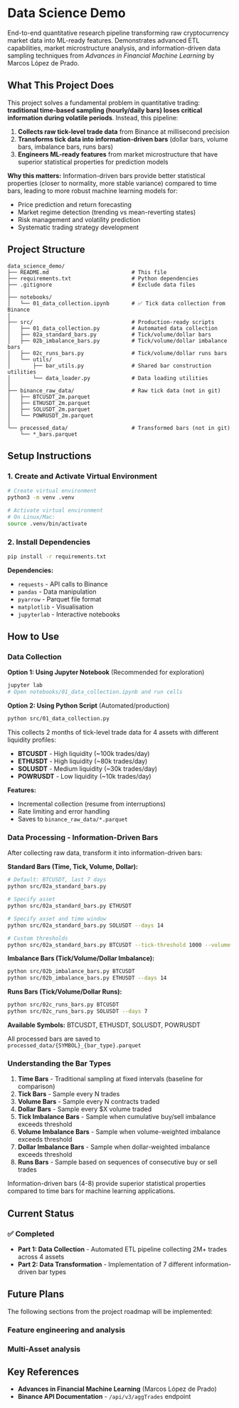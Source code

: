 # Data Science Demo

End-to-end quantitative research pipeline transforming raw cryptocurrency market data into ML-ready features. Demonstrates advanced ETL capabilities, market microstructure analysis, and information-driven data sampling techniques from *Advances in Financial Machine Learning* by Marcos López de Prado.

## What This Project Does

This project solves a fundamental problem in quantitative trading: **traditional time-based sampling (hourly/daily bars) loses critical information during volatile periods**. Instead, this pipeline:

1. **Collects raw tick-level trade data** from Binance at millisecond precision
2. **Transforms tick data into information-driven bars** (dollar bars, volume bars, imbalance bars, runs bars)
3. **Engineers ML-ready features** from market microstructure that have superior statistical properties for prediction models

**Why this matters:** Information-driven bars provide better statistical properties (closer to normality, more stable variance) compared to time bars, leading to more robust machine learning models for:
- Price prediction and return forecasting
- Market regime detection (trending vs mean-reverting states)
- Risk management and volatility prediction
- Systematic trading strategy development

## Project Structure

```
data_science_demo/
├── README.md                          # This file
├── requirements.txt                   # Python dependencies
├── .gitignore                         # Exclude data files
│
├── notebooks/
│   └── 01_data_collection.ipynb       # ✅ Tick data collection from Binance
│
├── src/                               # Production-ready scripts
│   ├── 01_data_collection.py          # Automated data collection
│   ├── 02a_standard_bars.py           # Tick/volume/dollar bars
│   ├── 02b_imbalance_bars.py          # Tick/volume/dollar imbalance bars
│   ├── 02c_runs_bars.py               # Tick/volume/dollar runs bars
│   └── utils/
│       ├── bar_utils.py               # Shared bar construction utilities
│       └── data_loader.py             # Data loading utilities
│
├── binance_raw_data/                  # Raw tick data (not in git)
│   ├── BTCUSDT_2m.parquet
│   ├── ETHUSDT_2m.parquet
│   ├── SOLUSDT_2m.parquet
│   └── POWRUSDT_2m.parquet
│
└── processed_data/                    # Transformed bars (not in git)
    └── *_bars.parquet
```

## Setup Instructions

### 1. Create and Activate Virtual Environment

```bash
# Create virtual environment
python3 -m venv .venv

# Activate virtual environment
# On Linux/Mac:
source .venv/bin/activate
```

### 2. Install Dependencies

```bash
pip install -r requirements.txt
```

**Dependencies:**
- `requests` - API calls to Binance
- `pandas` - Data manipulation
- `pyarrow` - Parquet file format
- `matplotlib` - Visualisation
- `jupyterlab` - Interactive notebooks

## How to Use

### Data Collection

**Option 1: Using Jupyter Notebook** (Recommended for exploration)
```bash
jupyter lab
# Open notebooks/01_data_collection.ipynb and run cells
```

**Option 2: Using Python Script** (Automated/production)
```bash
python src/01_data_collection.py
```

This collects 2 months of tick-level trade data for 4 assets with different liquidity profiles:
- **BTCUSDT** - High liquidity (~100k trades/day)
- **ETHUSDT** - High liquidity (~80k trades/day)
- **SOLUSDT** - Medium liquidity (~30k trades/day)
- **POWRUSDT** - Low liquidity (~10k trades/day)

**Features:**
- Incremental collection (resume from interruptions)
- Rate limiting and error handling
- Saves to `binance_raw_data/*.parquet`

### Data Processing - Information-Driven Bars

After collecting raw data, transform it into information-driven bars:

**Standard Bars (Time, Tick, Volume, Dollar):**
```bash
# Default: BTCUSDT, last 7 days
python src/02a_standard_bars.py

# Specify asset
python src/02a_standard_bars.py ETHUSDT

# Specify asset and time window
python src/02a_standard_bars.py SOLUSDT --days 14

# Custom thresholds
python src/02a_standard_bars.py BTCUSDT --tick-threshold 1000 --volume-threshold 100 --dollar-threshold 1000000
```

**Imbalance Bars (Tick/Volume/Dollar Imbalance):**
```bash
python src/02b_imbalance_bars.py BTCUSDT
python src/02b_imbalance_bars.py ETHUSDT --days 14
```

**Runs Bars (Tick/Volume/Dollar Runs):**
```bash
python src/02c_runs_bars.py BTCUSDT
python src/02c_runs_bars.py SOLUSDT --days 7
```

**Available Symbols:** BTCUSDT, ETHUSDT, SOLUSDT, POWRUSDT

All processed bars are saved to `processed_data/{SYMBOL}_{bar_type}.parquet`

### Understanding the Bar Types

1. **Time Bars** - Traditional sampling at fixed intervals (baseline for comparison)
2. **Tick Bars** - Sample every N trades
3. **Volume Bars** - Sample every N contracts traded
4. **Dollar Bars** - Sample every $X volume traded
5. **Tick Imbalance Bars** - Sample when cumulative buy/sell imbalance exceeds threshold
6. **Volume Imbalance Bars** - Sample when volume-weighted imbalance exceeds threshold
7. **Dollar Imbalance Bars** - Sample when dollar-weighted imbalance exceeds threshold
8. **Runs Bars** - Sample based on sequences of consecutive buy or sell trades

Information-driven bars (4-8) provide superior statistical properties compared to time bars for machine learning applications.

## Current Status

### ✅ Completed
- **Part 1: Data Collection** - Automated ETL pipeline collecting 2M+ trades across 4 assets
- **Part 2: Data Transformation** - Implementation of 7 different information-driven bar types


## Future Plans

The following sections from the project roadmap will be implemented:

### Feature engineering and analysis
### Multi-Asset analysis

## Key References

- **Advances in Financial Machine Learning** (Marcos López de Prado)
- **Binance API Documentation** - `/api/v3/aggTrades` endpoint

